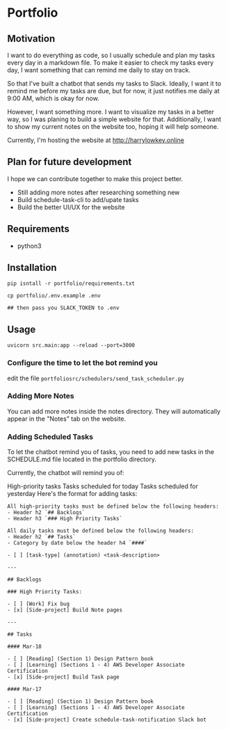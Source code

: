 # Portfolio

## Motivation

I want to do everything as code, so I usually schedule and plan my tasks every day in a markdown file.
To make it easier to check my tasks every day, I want something that can remind me daily to stay on track.

So that I've built a chatbot that sends my tasks to Slack.
Ideally, I want it to remind me before my tasks are due, but for now, it just notifies me daily at 9:00 AM, which is okay for now.

However, I want something more.
I want to visualize my tasks in a better way, so I was planing to build a simple website for that.
Additionally, I want to show my current notes on the website too, hoping it will help someone.

Currently, I'm hosting the website at http://harrylowkey.online

## Plan for future development

I hope we can contribute together to make this project better.

- Still adding more notes after researching something new
- Build schedule-task-cli to add/upate tasks
- Build the better UI/UX for the website

## Requirements

- python3

## Installation

```
pip isntall -r portfolio/requirements.txt
```

```
cp portfolio/.env.example .env

## then pass you SLACK_TOKEN to .env
```

## Usage

```
uvicorn src.main:app --reload --port=3000
```

### Configure the time to let the bot remind you

edit the file `portfoliosrc/schedulers/send_task_scheduler.py`

### Adding More Notes
You can add more notes inside the notes directory. They will automatically appear in the "Notes" tab on the website.

### Adding Scheduled Tasks
To let the chatbot remind you of tasks, you need to add new tasks in the SCHEDULE.md file located in the portfolio directory.

Currently, the chatbot will remind you of:

High-priority tasks
Tasks scheduled for today
Tasks scheduled for yesterday
Here's the format for adding tasks:

```
All high-priority tasks must be defined below the following headers:
- Header h2 `## Backlogs`
- Header h3 `### High Priority Tasks`

All daily tasks must be defined below the following headers:
- Header h2 `## Tasks`
- Category by date below the header h4 `####`

- [ ] [task-type] (annotation) <task-description>

---

## Backlogs

### High Priority Tasks:

- [ ] [Work] Fix bug
- [x] [Side-project] Build Note pages

---

## Tasks

#### Mar-18

- [ ] [Reading] (Section 1) Design Pattern book
- [ ] [Learning] (Sections 1 - 4) AWS Developer Associate Certification
- [x] [Side-project] Build Task page

#### Mar-17

- [ ] [Reading] (Section 1) Design Pattern book
- [ ] [Learning] (Sections 1 - 4) AWS Developer Associate Certification
- [x] [Side-project] Create schedule-task-notification Slack bot
```
